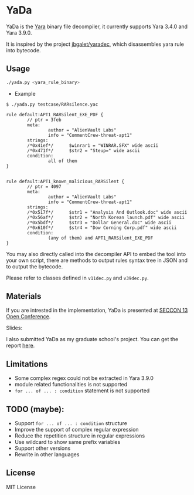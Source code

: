 # YaDa

YaDa is the [Yara](https://github.com/VirusTotal/yara) binary file decompiler, it currently supports Yara 3.4.0 and Yara 3.9.0.

It is inspired by the project [jbgalet/yaradec](https://github.com/jbgalet/yaradec), which disassembles yara rule into bytecode.

## Usage
```sh
./yada.py <yara_rule_binary>
```

* Example
```
$ ./yada.py testcase/RARsilence.yac

rule default:APT1_RARSilent_EXE_PDF {
        // ptr = 3feb
        meta:
                author = "AlienVault Labs"
                info = "CommentCrew-threat-apt1"
        strings:
        /*0x41ef*/      $winrar1 = "WINRAR.SFX" wide ascii
        /*0x471f*/      $str2 = "Steup=" wide ascii
        condition:
                all of them
}


rule default:APT1_known_malicious_RARSilent {
        // ptr = 4097
        meta:
                author = "AlienVault Labs"
                info = "CommentCrew-threat-apt1"
        strings:
        /*0x517f*/      $str1 = "Analysis And Outlook.doc" wide ascii
        /*0x56af*/      $str2 = "North Korean launch.pdf" wide ascii
        /*0x5bdf*/      $str3 = "Dollar General.doc" wide ascii
        /*0x610f*/      $str4 = "Dow Corning Corp.pdf" wide ascii
        condition:
                (any of them) and APT1_RARSilent_EXE_PDF
}
```

You may also directly called into the decompiler API to embed the tool into your own script,
there are methods to output rules syntax tree in JSON and to output the bytecode.

Please refer to classes defined in `v11dec.py` and `v39dec.py`.

## Materials
If you are intrested in the implementation, YaDa is presented at [SECCON 13 Open Conference](https://www.seccon.jp/13/ep250301.html).

Slides:

I also submitted YaDa as my graduate school's project. You can get the report [here](https://drive.google.com/file/d/1IBZ9boTltduVgLBn66IU5It7lI5ULFc1/view?usp=sharing).


## Limitations
* Some complex regex could not be extracted in Yara 3.9.0
* module related functionalities is not supported
* `for ... of ... : condition` statement is not supported

## TODO (maybe):
* Support `for ... of ... : condition` structure
* Improve the support of complex regular expression
* Reduce the repetition structure in regular expressions
* Use wildcard to show same prefix variables
* Support other versions
* Rewrite in other languages

## License
MIT License
